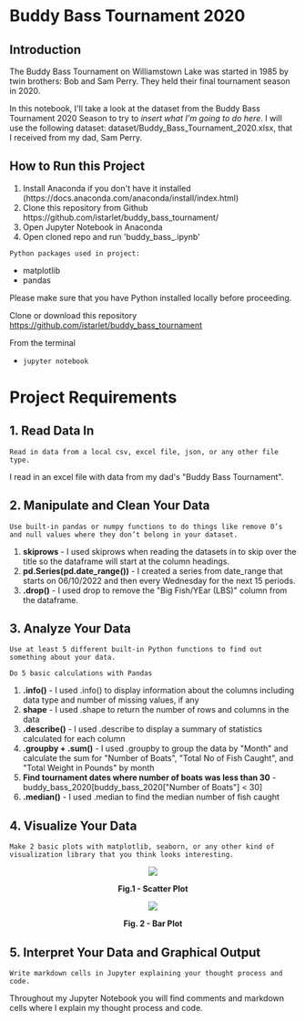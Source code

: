 # Buddy Bass Tournament 2020

## Introduction
The Buddy Bass Tournament on Williamstown Lake was started in 1985 by twin brothers: Bob and Sam Perry. They held their final tournament season in 2020.  

In this notebook, I'll take a look at the dataset from the Buddy Bass Tournament 2020 Season to try to *insert what I'm going to do here*. I will use the following dataset: dataset/Buddy_Bass_Tournament_2020.xlsx, that I received from my dad, Sam Perry.

## How to Run this Project
<ol>
<li>Install Anaconda if you don't have it installed (https://docs.anaconda.com/anaconda/install/index.html)</li>
<li>Clone this repository from Github https://github.com/istarlet/buddy_bass_tournament/</li>
<li>Open Jupyter Notebook in Anaconda</li>
<li>Open cloned repo and run 'buddy_bass_.ipynb'</li>
</ol>

`Python packages used in project:`
<ul>
    <li>matplotlib</li>
    <li>pandas</li>
</ul>
    
Please make sure that you have Python installed locally before proceeding. 

Clone or download this repository 
https://github.com/istarlet/buddy_bass_tournament

From the terminal 

- `jupyter notebook` 

# Project Requirements
## 1. Read Data In
`Read in data from a local csv, excel file, json, or any other file type.`


I read in an excel file with data from my dad's "Buddy Bass Tournament". 

## 2. Manipulate and Clean Your Data
`Use built-in pandas or numpy functions to do things like remove 0’s and null values where they don’t belong in your dataset.`

1. **skiprows** - I used skiprows when reading the datasets in to skip over the title so the dataframe will start at the column headings. 
2. **pd.Series(pd.date_range())** - I created a series from date_range that starts on 06/10/2022 and then every Wednesday for the next 15 periods.
3. **.drop()** - I used drop to remove the "Big Fish/YEar (LBS)" column from the dataframe.

## 3. Analyze Your Data
`Use at least 5 different built-in Python functions to find out something about your data.`

`Do 5 basic calculations with Pandas`

1. **.info()** - I used .info() to display information about the columns including data type and number of missing values, if any
2. **shape** - I used .shape to return the number of rows and columns in the data
3. **.describe()** - I used .describe to display a summary of statistics calculated for each column
4. **.groupby + .sum()** - I used .groupby to group the data by "Month" and calculate the sum for "Number of Boats", "Total No of Fish Caught", and "Total Weight in Pounds" by month
5. **Find tournament dates where number of boats was less than 30** - buddy_bass_2020[buddy_bass_2020["Number of Boats"] < 30]
6. **.median()** - I used .median to find the median number of fish caught 

## 4. Visualize Your Data
`Make 2 basic plots with matplotlib, seaborn, or any other kind of visualization library that you think looks interesting.`

<p align = "center"><img src = "https://user-images.githubusercontent.com/14065849/181111369-90e8fd15-009b-41c0-bee7-a6abfebb61bc.png"></p>
<p align = "center">
  <strong>Fig.1 - Scatter Plot</strong>
</p>

<p align = "center"><img src = "https://user-images.githubusercontent.com/14065849/181373938-1a81a443-0ffe-43c4-841b-cdf99bfa6d4f.png"></p>
<p align = "center">
  <strong>Fig. 2 - Bar Plot</strong>
</p>


## 5. Interpret Your Data and Graphical Output
`Write markdown cells in Jupyter explaining your thought process and code.`

Throughout my Jupyter Notebook you will find comments and markdown cells where I explain my thought process and code.

